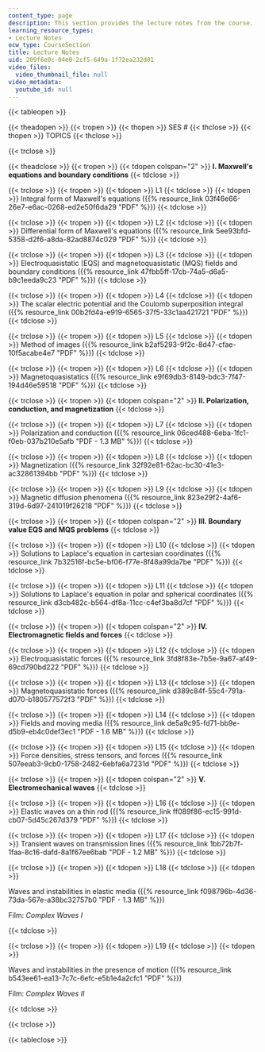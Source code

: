 ```yaml
---
content_type: page
description: This section provides the lecture notes from the course.
learning_resource_types:
- Lecture Notes
ocw_type: CourseSection
title: Lecture Notes
uid: 209f6e0c-04e0-2cf5-649a-1f72ea232d01
video_files:
  video_thumbnail_file: null
video_metadata:
  youtube_id: null
---
```


{{< tableopen >}}


{{< theadopen >}}
{{< tropen >}}
{{< thopen >}}
SES #
{{< thclose >}}
{{< thopen >}}
TOPICS
{{< thclose >}}

{{< trclose >}}

{{< theadclose >}}
{{< tropen >}}
{{< tdopen colspan="2" >}}
**I. Maxwell's equations and boundary conditions**
{{< tdclose >}}

{{< trclose >}}
{{< tropen >}}
{{< tdopen >}}
L1
{{< tdclose >}}
{{< tdopen >}}
Integral form of Maxwell's equations ({{% resource_link 03f46e66-26e7-e6ac-0268-ed2e50f6da29 "PDF" %}})
{{< tdclose >}}

{{< trclose >}}
{{< tropen >}}
{{< tdopen >}}
L2
{{< tdclose >}}
{{< tdopen >}}
Differential form of Maxwell's equations ({{% resource_link 5ee93bfd-5358-d2f6-a8da-82ad8874c029 "PDF" %}})
{{< tdclose >}}

{{< trclose >}}
{{< tropen >}}
{{< tdopen >}}
L3
{{< tdclose >}}
{{< tdopen >}}
Electroquasistatic (EQS) and magnetoquasistatic (MQS) fields and boundary conditions ({{% resource_link 47fbb5ff-17cb-74a5-d6a5-b9c1eeda9c23 "PDF" %}})
{{< tdclose >}}

{{< trclose >}}
{{< tropen >}}
{{< tdopen >}}
L4
{{< tdclose >}}
{{< tdopen >}}
The scalar electric potential and the Coulomb superposition integral ({{% resource_link 00b2fd4a-e919-6565-37f5-33c1aa421721 "PDF" %}})
{{< tdclose >}}

{{< trclose >}}
{{< tropen >}}
{{< tdopen >}}
L5
{{< tdclose >}}
{{< tdopen >}}
Method of images ({{% resource_link b2af5293-9f2c-8d47-cfae-10f5acabe4e7 "PDF" %}})
{{< tdclose >}}

{{< trclose >}}
{{< tropen >}}
{{< tdopen >}}
L6
{{< tdclose >}}
{{< tdopen >}}
Magnetoquasistatics ({{% resource_link e9f69db3-8149-bdc3-7f47-194d46e59518 "PDF" %}})
{{< tdclose >}}

{{< trclose >}}
{{< tropen >}}
{{< tdopen colspan="2" >}}
**II. Polarization, conduction, and magnetization**
{{< tdclose >}}

{{< trclose >}}
{{< tropen >}}
{{< tdopen >}}
L7
{{< tdclose >}}
{{< tdopen >}}
Polarization and conduction ({{% resource_link 06ced488-6eba-1fc1-f0eb-037b210e5afb "PDF - 1.3 MB" %}})
{{< tdclose >}}

{{< trclose >}}
{{< tropen >}}
{{< tdopen >}}
L8
{{< tdclose >}}
{{< tdopen >}}
Magnetization ({{% resource_link 32f92e81-62ac-bc30-41e3-ac32861394bb "PDF" %}})
{{< tdclose >}}

{{< trclose >}}
{{< tropen >}}
{{< tdopen >}}
L9
{{< tdclose >}}
{{< tdopen >}}
Magnetic diffusion phenomena ({{% resource_link 823e29f2-4af6-319d-6d97-241019f26218 "PDF" %}})
{{< tdclose >}}

{{< trclose >}}
{{< tropen >}}
{{< tdopen colspan="2" >}}
**III. Boundary value EQS and MQS problems**
{{< tdclose >}}

{{< trclose >}}
{{< tropen >}}
{{< tdopen >}}
L10
{{< tdclose >}}
{{< tdopen >}}
Solutions to Laplace's equation in cartesian coordinates ({{% resource_link 7b32516f-bc5e-bf06-f77e-8f48a99da7be "PDF" %}})
{{< tdclose >}}

{{< trclose >}}
{{< tropen >}}
{{< tdopen >}}
L11
{{< tdclose >}}
{{< tdopen >}}
Solutions to Laplace's equation in polar and spherical coordinates ({{% resource_link d3cb482c-b564-df8a-11cc-c4ef3ba8d7cf "PDF" %}})
{{< tdclose >}}

{{< trclose >}}
{{< tropen >}}
{{< tdopen colspan="2" >}}
**IV. Electromagnetic fields and forces**
{{< tdclose >}}

{{< trclose >}}
{{< tropen >}}
{{< tdopen >}}
L12
{{< tdclose >}}
{{< tdopen >}}
Electroquasistatic forces ({{% resource_link 3fd8f83e-7b5e-9a67-af49-69cd790bd222 "PDF" %}})
{{< tdclose >}}

{{< trclose >}}
{{< tropen >}}
{{< tdopen >}}
L13
{{< tdclose >}}
{{< tdopen >}}
Magnetoquasistatic forces ({{% resource_link d389c84f-55c4-791a-d070-b180577572f3 "PDF" %}})
{{< tdclose >}}

{{< trclose >}}
{{< tropen >}}
{{< tdopen >}}
L14
{{< tdclose >}}
{{< tdopen >}}
Fields and moving media ({{% resource_link de5a9c95-fd71-bb9e-d5b9-eb4c0def3ec1 "PDF - 1.6 MB" %}})
{{< tdclose >}}

{{< trclose >}}
{{< tropen >}}
{{< tdopen >}}
L15
{{< tdclose >}}
{{< tdopen >}}
Force densities, stress tensors, and forces ({{% resource_link 507eeab3-9cb0-1758-2482-6ebfa6a7231d "PDF" %}})
{{< tdclose >}}

{{< trclose >}}
{{< tropen >}}
{{< tdopen colspan="2" >}}
**V. Electromechanical waves**
{{< tdclose >}}

{{< trclose >}}
{{< tropen >}}
{{< tdopen >}}
L16
{{< tdclose >}}
{{< tdopen >}}
Elastic waves on a thin rod ({{% resource_link ff089f86-ec15-991d-cb07-5d45c267d379 "PDF" %}})
{{< tdclose >}}

{{< trclose >}}
{{< tropen >}}
{{< tdopen >}}
L17
{{< tdclose >}}
{{< tdopen >}}
Transient waves on transmission lines ({{% resource_link 1bb72b7f-1faa-8c16-dafd-8a1f67ee6bab "PDF - 1.2 MB" %}})
{{< tdclose >}}

{{< trclose >}}
{{< tropen >}}
{{< tdopen >}}
L18
{{< tdclose >}}
{{< tdopen >}}


Waves and instabilities in elastic media ({{% resource_link f098796b-4d36-73da-567e-a38bc32757b0 "PDF - 1.3 MB" %}})

Film: _Complex Waves I_


{{< tdclose >}}

{{< trclose >}}
{{< tropen >}}
{{< tdopen >}}
L19
{{< tdclose >}}
{{< tdopen >}}


Waves and instabilities in the presence of motion ({{% resource_link b543ee61-ea13-7c7c-6efc-e5b1e4a2cfc1 "PDF" %}})

Film: _Complex Waves II_


{{< tdclose >}}

{{< trclose >}}

{{< tableclose >}}